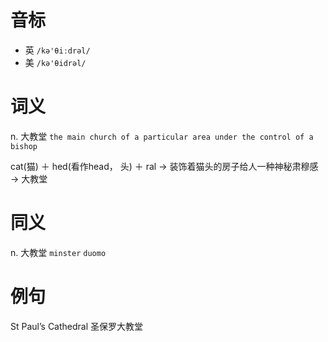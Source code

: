 # 音标

- 英 `/kə'θiːdrəl/`
- 美 `/kə'θidrəl/`

# 词义

n. 大教堂
`the main church of a particular area under the control of a  bishop `



cat(猫) ＋ hed(看作head， 头) ＋ ral → 装饰着猫头的房子给人一种神秘肃穆感 → 大教堂

# 同义

n. 大教堂
`minster` `duomo`

# 例句

St Paul’s Cathedral
圣保罗大教堂


